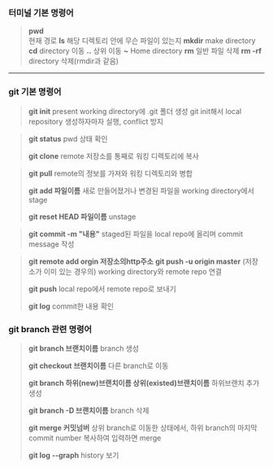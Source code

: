 ### 터미널 기본 명령어 

> **pwd**  
> 현재 경로
> **ls** 
>  해당 디렉토리 안에 무슨 파일이 있는지
> **mkdir** 
>  make directory
> **cd** 
> directory 이동
> **..** 
> 상위 이동
> **~** 
> Home directory
> **rm** 
> 일반 파일 삭제
> **rm -rf** 
> directory 삭제(rmdir과 같음)

----------------------------------------

### git 기본 명령어
> **git init** 
> present working directory에 .git 폴더 생성
 git init해서 local repository 생성하자마자 실행, conflict 방지
 
> **git status** 
> pwd 상태 확인
>
> **git clone**
remote 저장소를 통째로 워킹 디렉토리에 복사

> **git pull**
>  remote의 정보를 가져와 워킹 디렉토리와 병합
>  
> **git add 파일이름**
 새로 만들어졌거나 변경된 파일을 working directory에서 stage
>
> **git reset HEAD 파일이름** 
> unstage

> **git commit -m "내용"**
 staged된 파일을 local repo에 올리며 commit message 작성
 
> **git remote add orgin 저장소의http주소** 
> **git push -u origin master** 
> (저장소가 이미 있는 경우의) working directory와 remote repo 연결
> 
> **git push**
>  local repo에서 remote repo로 보내기
>  
> **git log** 
> commit한 내용 확인

### git branch 관련 명령어

> **git branch 브랜치이름** 
> branch 생성
> 
> **git checkout 브랜치이름**
> 다른 branch로 이동
> 
> **git branch 하위(new)브랜치이름 상위(existed)브랜치이름** 
> 하위브랜치 추가생성
> 
> **git branch -D 브랜치이름** 
> branch 삭제
> 
> **git merge 커밋넘버** 
> 상위 branch로 이동한 상태에서, 하위 branch의 마지막 commit number 복사하여 입력하면 merge
> 
> **git log --graph** 
> history 보기
